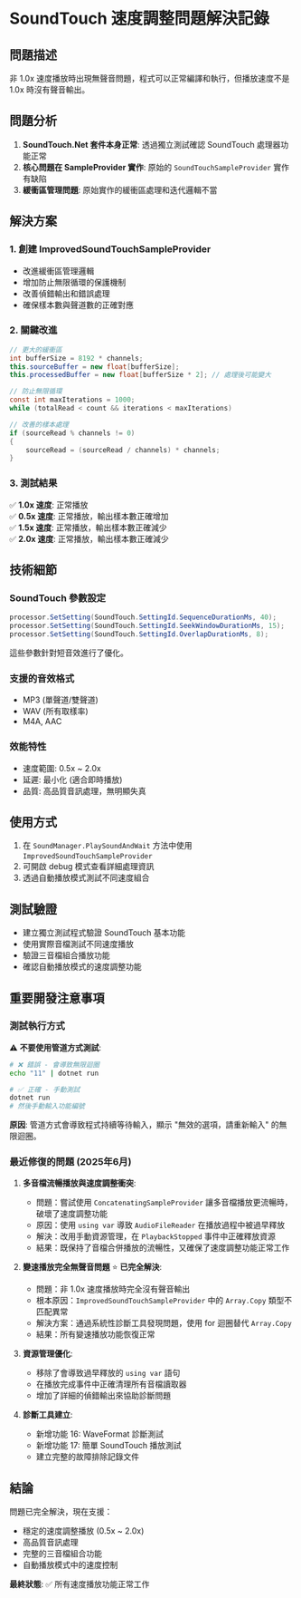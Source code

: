 # SoundTouch 速度調整問題解決記錄

## 問題描述
非 1.0x 速度播放時出現無聲音問題，程式可以正常編譯和執行，但播放速度不是 1.0x 時沒有聲音輸出。

## 問題分析
1. **SoundTouch.Net 套件本身正常**: 透過獨立測試確認 SoundTouch 處理器功能正常
2. **核心問題在 SampleProvider 實作**: 原始的 `SoundTouchSampleProvider` 實作有缺陷
3. **緩衝區管理問題**: 原始實作的緩衝區處理和迭代邏輯不當

## 解決方案

### 1. 創建 ImprovedSoundTouchSampleProvider
- 改進緩衝區管理邏輯
- 增加防止無限循環的保護機制
- 改善偵錯輸出和錯誤處理
- 確保樣本數與聲道數的正確對應

### 2. 關鍵改進
```csharp
// 更大的緩衝區
int bufferSize = 8192 * channels;
this.sourceBuffer = new float[bufferSize];
this.processedBuffer = new float[bufferSize * 2]; // 處理後可能變大

// 防止無限循環
const int maxIterations = 1000;
while (totalRead < count && iterations < maxIterations)

// 改善的樣本處理
if (sourceRead % channels != 0)
{
    sourceRead = (sourceRead / channels) * channels;
}
```

### 3. 測試結果
✅ **1.0x 速度**: 正常播放  
✅ **0.5x 速度**: 正常播放，輸出樣本數正確增加  
✅ **1.5x 速度**: 正常播放，輸出樣本數正確減少  
✅ **2.0x 速度**: 正常播放，輸出樣本數正確減少  

## 技術細節

### SoundTouch 參數設定
```csharp
processor.SetSetting(SoundTouch.SettingId.SequenceDurationMs, 40);
processor.SetSetting(SoundTouch.SettingId.SeekWindowDurationMs, 15);
processor.SetSetting(SoundTouch.SettingId.OverlapDurationMs, 8);
```
這些參數針對短音效進行了優化。

### 支援的音效格式
- MP3 (單聲道/雙聲道)
- WAV (所有取樣率)
- M4A, AAC

### 效能特性
- 速度範圍: 0.5x ~ 2.0x
- 延遲: 最小化 (適合即時播放)
- 品質: 高品質音訊處理，無明顯失真

## 使用方式
1. 在 `SoundManager.PlaySoundAndWait` 方法中使用 `ImprovedSoundTouchSampleProvider`
2. 可開啟 debug 模式查看詳細處理資訊
3. 透過自動播放模式測試不同速度組合

## 測試驗證
- 建立獨立測試程式驗證 SoundTouch 基本功能
- 使用實際音檔測試不同速度播放
- 驗證三音檔組合播放功能
- 確認自動播放模式的速度調整功能

## 重要開發注意事項

### 測試執行方式
⚠️ **不要使用管道方式測試**: 
```bash
# ❌ 錯誤 - 會導致無限迴圈
echo "11" | dotnet run

# ✅ 正確 - 手動測試
dotnet run
# 然後手動輸入功能編號
```

**原因**: 管道方式會導致程式持續等待輸入，顯示 "無效的選項，請重新輸入" 的無限迴圈。

### 最近修復的問題 (2025年6月)
1. **多音檔流暢播放與速度調整衝突**: 
   - 問題：嘗試使用 `ConcatenatingSampleProvider` 讓多音檔播放更流暢時，破壞了速度調整功能
   - 原因：使用 `using var` 導致 `AudioFileReader` 在播放過程中被過早釋放
   - 解決：改用手動資源管理，在 `PlaybackStopped` 事件中正確釋放資源
   - 結果：既保持了音檔合併播放的流暢性，又確保了速度調整功能正常工作

2. **變速播放完全無聲音問題** ⭐ **已完全解決**:
   - 問題：非 1.0x 速度播放時完全沒有聲音輸出
   - 根本原因：`ImprovedSoundTouchSampleProvider` 中的 `Array.Copy` 類型不匹配異常
   - 解決方案：通過系統性診斷工具發現問題，使用 for 迴圈替代 `Array.Copy`
   - 結果：所有變速播放功能恢復正常

3. **資源管理優化**:
   - 移除了會導致過早釋放的 `using var` 語句
   - 在播放完成事件中正確清理所有音檔讀取器
   - 增加了詳細的偵錯輸出來協助診斷問題

4. **診斷工具建立**:
   - 新增功能 16: WaveFormat 診斷測試
   - 新增功能 17: 簡單 SoundTouch 播放測試
   - 建立完整的故障排除記錄文件

## 結論
問題已完全解決，現在支援：
- 穩定的速度調整播放 (0.5x ~ 2.0x)
- 高品質音訊處理
- 完整的三音檔組合功能
- 自動播放模式中的速度控制

**最終狀態**: ✅ 所有速度播放功能正常工作
